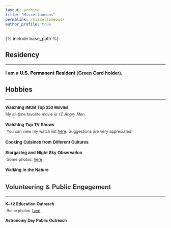 ```yaml
---
layout: archive
title: "Miscellaneous"
permalink: /miscellaneous/
author_profile: true
---
```


{% include base_path %}

<style>
  ul.custom-misc {
    list-style-type: none;
    padding-left: 0;
    font-size: 0.95em;
    font-family: 'Helvetica Neue', 'Segoe UI', sans-serif;
    color: #333;
  }

  ul.custom-misc li {
    margin-bottom: 0.9em;
    line-height: 1.6em;
  }

  ul.custom-misc li strong {
    color: #1a1a1a;
    font-weight: 600;
  }
</style>

<h2>Residency</h2><hr />
<p style="font-weight: 600; font-size: 1.05em; color: #1a1a1a; font-family: 'Helvetica Neue', 'Segoe UI', sans-serif;">
  I am a <span style="color: #000000; font-weight: 700;">U.S. Permanent Resident</span> (Green Card holder).
</p>

<h2>Hobbies</h2><hr />
<ul class="custom-misc">
  <li><strong>Watching IMDB Top 250 Movies</strong><br />
     My all-time favorite movie is <em>12 Angry Men</em>.</li>
<li><strong>Watching Top TV Shows</strong><br />
  You can view my watch list <a href="https://raw.githubusercontent.com/TaraRadvand74/TaraRadvand.github.io/master/files/TV_Shows.pdf" target="_blank" style="text-decoration: underline; font-weight: 500;">here</a>. Suggestions are very appreciated!

  <li><strong>Cooking Cuisines from Different Cultures</strong><br />
  

  <li><strong>Stargazing and Night Sky Observation</strong><br />
  Some photos: <a href="https://raw.githubusercontent.com/TaraRadvand74/TaraRadvand.github.io/master/files/Sky_Observation_Photos.pdf" target="_blank" style="text-decoration: underline; font-weight: 500;">here</a>

   <li><strong>Walking in the Nature</strong><br />
   </li>

<h2>Volunteering & Public Engagement</h2><hr />
<ul class="custom-misc">
  <li><strong>K–12 Education Outreach</strong><br />
    Some photos: <a href="https://raw.githubusercontent.com/TaraRadvand74/TaraRadvand.github.io/master/files/K_12_outreach_photos.pdf" target="_blank" style="text-decoration: underline; font-weight: 500;">here</a>
  <li><strong>Astronomy Day Public Outreach</strong><br />
    </li>
